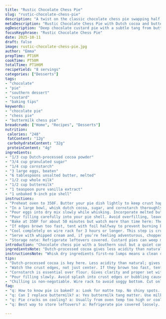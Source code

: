 ```yaml
---
title: "Rustic Chocolate Chess Pie"
slug: "rustic-chocolate-chess-pie"
description: "A twist on the classic chocolate chess pie swapping half the milk for buttermilk and replacing cocoa powder with Dutch-processed cocoa for a deeper chocolate taste. Slightly less sugar, more cornstarch for that custardy set. Bake until top crust forms and jiggles just right. Serve chilled or room temp with whipped cream or toasted hazelnuts for crunch. A lesson in watching textures over timers—this one tells you when it’s done by feel and sight, not by clock."
metaDescription: "Rustic Chocolate Chess Pie with Dutch cocoa and buttermilk for a rich, custardy texture. Bake until the top jiggles, cool fully before serving."
ogDescription: "Deep chocolate custard pie with a subtle tang from buttermilk. Watch the matte crust and gentle jiggle for doneness. Serve chilled with cream or nuts."
focusKeyphrase: "Rustic Chocolate Chess Pie"
date: 2025-10-11
draft: false
image: rustic-chocolate-chess-pie.jpg
author: "Emma"
prepTime: PT16M
cookTime: PT50M
totalTime: PT1H6M
recipeYield: "8 servings"
categories: ["Desserts"]
tags:
- "chocolate"
- "pie"
- "southern dessert"
- "custard"
- "baking tips"
keywords:
- "chocolate pie"
- "chess pie"
- "buttermilk chess pie"
breadcrumb: ["Home", "Recipes", "Desserts"]
nutrition: 
 calories: "248"
 fatContent: "12g"
 carbohydrateContent: "32g"
 proteinContent: "4g"
ingredients:
- "1/3 cup Dutch-processed cocoa powder"
- "3/4 cup granulated sugar"
- "1/4 cup cornstarch"
- "3 large eggs, beaten"
- "6 tablespoons unsalted butter, melted"
- "1/2 cup whole milk"
- "1/2 cup buttermilk"
- "1 teaspoon pure vanilla extract"
- "1 unbaked 9-inch pie shell"
instructions:
- "Preheat oven to 350F. Butter your pie dish lightly to keep crust happy. Dutch-processed cocoa matters here for deeper color and mellow acidity."
- "In a large bowl, whisk dutch cocoa, sugar, and cornstarch thoroughly until no lumps—cornstarch is your custard’s thickener; don’t skimp or you’ll end with runny pie."
- "Pour eggs into dry mix slowly while whisking. Incorporate melted butter next, then milk and buttermilk, stirring until sheen forms, smooth and thickened slightly. Vanilla last to keep aroma fresh."
- "Pour filling carefully into your pie shell. Avoid overfilling, leave about 1/4 inch to avoid spillover. The pie will puff slightly but needs space to breathe."
- "Bake at 350F for about 50 minutes but watch more than time here: The top will develop a subtle crust that looks matte and dry but underneath should jiggle like pudding when shaken gently. That jiggle means custard finish baking after pulled from oven."
- "If edges brown too fast, tent with foil halfway to prevent burning but let center firm."
- "Cool completely on wire rack for 3 hours or longer. This step is crucial—cutting too soon will wreck structure. The filling firms from residual heat and chilling, stabilizing texture."
- "Serve with whipped cream and, if you’re feeling adventurous, chopped toasted hazelnuts or a sprinkle of flaky sea salt for contrast."
- "Storage note: Refrigerate leftovers covered. Custard pies can weep moisture; bring back to room temp before serving for best flavor and texture."
introduction: "Chocolate chess pie with a Southern soul but a quiet complexity. Think rich, glossy custard edge-to-edge under a crackly surface. Made with Dutch cocoa replacing regular to deepen flavor and richer buttermilk tenderizes the crumb and adds a hint of tang. I always pay attention to the jiggle—if it wobbles like cold pudding, I pull it. Too much shake and it's underdone; no jiggle and it’s dry. Baking times are guidelines, not gospel. The aroma? Sweet chocolate melding with browned butter—warm, inviting, rustic. Past attempts taught me to watch cornstarch ratios closely—too little means runny disaster; too much gets gummy. This ain't your fancy mousse; it’s simple, nostalgic, soulful."
ingredientsNote: "Dutch-processed cocoa gives less acidity than natural, smoother color and flavor, a huge step up from usual cocoa powder. Butter must be melted but not hot—hot butter can scramble eggs when combined too quickly. Buttermilk balances richness and adds a subtle tang, making the pie less cloying and improving texture. If fresh buttermilk is missing, mix 1/2 cup milk with 1 tablespoon white vinegar and let sit 5 minutes. Eggs bring structure—the more globular the better; store eggs at room temp for better incorporation. Sugar amount adjusted subtly, plenty sweet but not sickly; you can swap with coconut sugar if you want a hint of caramel. Cornstarch is vital, but don’t replace with flour; corn starch offers clarity in texture and quicker setting. Pie shell should be prepped well—store bought ok but homemade flaky crust elevates the experience. Always use unsalted butter for control over saltiness."
instructionsNote: "Whisk dry ingredients first—no lumps means a clean custard texture and no gritty bites. Add eggs gradually with constant whisking is key for emulsification of fat and liquid, preventing a dull or greasy finish. Butter last so the temperature is controlled; this prevents scrambling eggs and creates a shiny batter. Pouring filling carefully keeps crust edges clean—messy crust means burnt sugar sticky patches. Oven temps vary—best to use an oven thermometer. Visual cues trump timing: crust top changes from shiny wet to matte dull, sometimes small cracks appear. Jiggle test is your gospel. When removed, residual heat continues cooking; the pie will firm gently while cooling. Avoid opening the oven early or too often; temperature fluctuations cause cracking and sinking. Cooling on wire rack avoids soggy bottom. Leftover pie may sweat but bringing to room temp restores best texture."
tips:
- "Dutch-processed cocoa is key here. Less acidity than natural; gives deeper color and mellower bite. Powder should be sifted or whisked well—lumps kill custard texture. Melted butter must cool before adding or eggs scramble. Take your time whisking eggs into the dry mix; emulsify slowly to avoid gritty patches or curdling."
- "Watch the crust edges, not just center. If they brown too fast, tent with foil. Cracking often means oven temp is too high or pie cooled too fast. Serve pie room temp or chilled; warm pie is wobbly but still sets with residual heat. Residual heat finish is important; don’t pull out too early or pie stays too runny."
- "Cornstarch is essential over flour. Gives clarity and proper set without gumminess. Too little = runny custard disaster, too much = gluey texture. Whisk dry ingredients first to avoid lumps. Pie shell: homemade flaky crust beats store bought every time but store bought works if well buttered and trimmed."
- "Pour filling slowly. Avoid splash into crust edges or bubbling causes burnt sugar spots that taste bitter. Oven temps vary—use thermometer if you can. Visual clues beat timers: top goes matte, dull, sometimes small cracks. That jiggle test is gospel—too much jiggle means underdone; no jiggle means dry and overbaked."
- "Chilling is non-negotiable. Wire rack to avoid soggy bottom. Cut only after pie is fully cooled, 3 hours minimum or longer. Sugars settle while cooling, structure firms. Leftovers? Keep covered in fridge. Pie pieces weep moisture but warming up to room temp before serving balances flavor and texture."
faq:
- "q: How to know pie is baked? a: Look for matte top. No shiny spots. Jiggle center gently. Pudding wobble means custard still cooking post oven. No jiggle = done. Sometimes edges firm first so test middle carefully."
- "q: Can I replace buttermilk? a: Yes buttermilk tang matter. Use milk plus tablespoon vinegar or lemon juice, rest 5 min to sour. Impacts flavor and texture subtly but worth it. Regular milk makes pie sweeter, less tangy, and denser."
- "q: Pie cracks on cooling? a: Usually from oven temp too high or cooling too fast. Avoid opening oven early. Oven thermometer helps. Cool gradual on wire rack. Cracks don’t ruin taste but do affect look."
- "q: Best way to store leftovers? a: Refrigerate pie covered loosely. Let piece come to room temp before eating; reheating messes custard texture. Can freeze but texture changes; thaw slowly in fridge. Soggy bottoms possible if wrapped airtight still warm."

---
```

